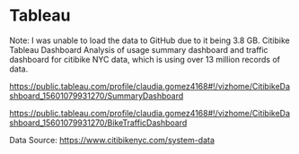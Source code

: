 # Tableau
Note: I was unable to load the data to GitHub due to it being 3.8 GB. 
Citibike Tableau Dashboard
Analysis of usage summary dashboard and traffic dashboard for citibike NYC data, which is using over 13 million records of data.

https://public.tableau.com/profile/claudia.gomez4168#!/vizhome/CitibikeDashboard_15601079931270/SummaryDashboard

https://public.tableau.com/profile/claudia.gomez4168#!/vizhome/CitibikeDashboard_15601079931270/BikeTrafficDashboard

Data Source: https://www.citibikenyc.com/system-data
